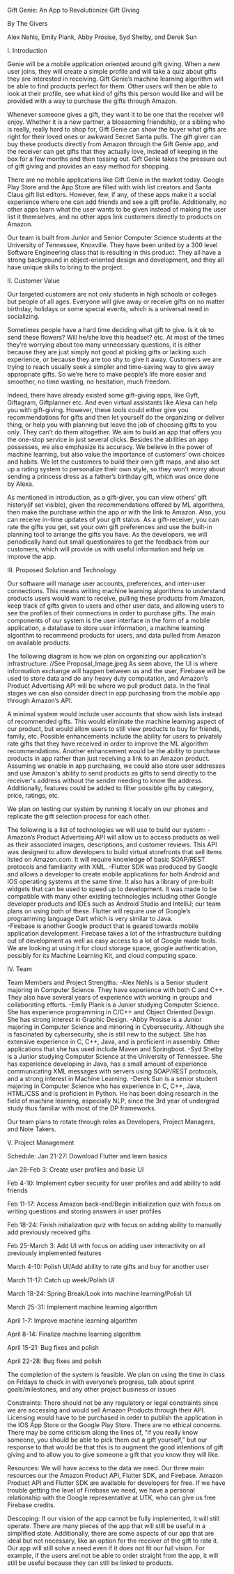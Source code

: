 Gift Genie: An App to Revolutionize Gift Giving

By The Givers

Alex Nehls, Emily Plank, Abby Prosise, Syd Shelby, and Derek Sun

I. Introduction 

Genie will be a mobile application oriented around gift giving. When a new user joins, they will create a simple profile and will take a quiz about gifts they are interested in receiving. Gift Genie’s machine learning algorithm will be able to find products perfect for them. Other users will then be able to look at their profile, see what kind of gifts this person would like and will be provided with a way to purchase the gifts through Amazon.
   
Whenever someone gives a gift, they want it to be one that the receiver will enjoy. Whether it is a new partner, a blossoming friendship, or a sibling who is really, really hard to shop for, Gift Genie can show the buyer what gifts are right for their loved ones or awkward Secret Santa pulls. The gift giver can buy these products directly from Amazon through the Gift Genie app, and the receiver can get gifts that they actually love, instead of keeping in the box for a few months and then tossing out. Gift Genie takes the pressure out of gift giving and provides an easy method for shopping.
    
There are no mobile applications like Gift Genie in the market today. Google Play Store and the App Store are filled with wish list creators and Santa Claus gift list editors. However, few, if any, of these apps make it a social experience where one can add friends and see a gift profile. Additionally, no other apps learn what the user wants to be given instead of making the user list it themselves, and no other apps link customers directly to products on Amazon. 

Our team is built from Junior and Senior Computer Science students at the University of Tennessee, Knoxville. They have been united by a 300 level Software Engineering class that is resulting in this product. They all have a strong background in object-oriented design and development, and they all have unique skills to bring to the project.

II. Customer Value

Our targeted customers are not only students in high schools or colleges but people of all ages. Everyone will give away or receive gifts on no matter birthday, holidays or some special events, which is a universal need in socializing.
  
Sometimes people have a hard time deciding what gift to give. Is it ok to send these flowers? Will he/she love this headset? etc. At most of the times they’re worrying about too many unnecessary questions, it is either because they are just simply not good at picking gifts or lacking such experience, or because they are too shy to give it away. Customers we are trying to reach usually seek a simpler and time-saving way to give away appropriate gifts. So we’re here to make people’s life more easier and smoother, no time wasting, no hesitation, much freedom.
  
Indeed, there have already existed some gift-giving apps, like Gyft, Giftagram, Giftplanner etc. And even virtual assistants like Alexa can help you with gift-giving. However, these tools could either give you recommendations for gifts and then let yourself do the organizing or deliver thing, or help you with planning but leave the job of choosing gifts to you only. They can’t do them altogether. We aim to build an app that offers you the one-stop service in just several clicks. Besides the abilities an app possesses, we also emphasize its accuracy. We believe in the power of machine learning, but also value the importance of customers’ own choices and habits. We let the customers to build their own gift maps, and also set up a rating system to personalize their own style, so they won’t worry about sending a princess dress as a father’s birthday gift, which was once done by Alexa.

As mentioned in introduction, as a gift-giver, you can view others’ gift history(if set visible), given the recommendations offered by ML algorithms, then make the purchase within the app or with the link to Amazon. Also, you can receive in-time updates of your gift status. As a gift-receiver, you can rate the gifts you get, set your own gift preferences and use the built-in planning tool to arrange the gifts you have.
As the developers, we will periodically hand out small questionaires to get the feedback from our customers, which will provide us with useful information and help us improve the app. 
 
III. Proposed Solution and Technology

Our software will manage user accounts, preferences, and inter-user connections. This means writing machine learning algorithms to understand products users would want to receive, pulling these products from Amazon, keep track of gifts given to users and other user data, and allowing users to see the profiles of their connections in order to purchase gifts.
The main components of our system is the user interface in the form of a mobile application, a database to store user information, a machine learning algorithm to recommend products for users, and data pulled from Amazon on available products.

The following diagram is how we plan on organizing our application's infrastructure:
//See Proposal_Image.jpeg
As seen above, the UI is where information exchange will happen between us and the user, Firebase will be used to store data and do any heavy duty computation, and Amazon’s Product Advertising API will be where we pull product data. In the final stages we can also consider direct in app purchasing from the mobile app through Amazon’s API.

A minimal system would include user accounts that show wish lists instead of recommended gifts. This would eliminate the machine learning aspect of our product, but would allow users to still view products to buy for friends, family, etc.
Possible enhancements include the ability for users to privately rate gifts that they have received in order to improve the ML algorithm recommendations. Another enhancement would be the ability to purchase products in app rather than just receiving a link to an Amazon product. Assuming we enable in app purchasing, we could also store user addresses and use Amazon's ability to send products as gifts to send directly to the receiver's address without the sender needing to know the address. Additionally, features could be added to filter possible gifts by category,  price, ratings, etc. 

We plan on testing our system by running it locally on our phones and replicate the gift selection process for each other.

The following is a list of technologies we will use to build our system:
  -Amazon’s Product Advertising API will allow us to access products as well as their associated images, descriptions, and customer reviews. This API was designed to allow developers to build virtual storefronts that sell items listed on Amazon.com. It will require knowledge of basic SOAP/REST protocols and familiarity with XML.
  -Flutter SDK was produced by Google and allows a developer to create mobile applications for both Android and IOS operating systems at the same time. It also has a library of pre-built widgets that can be used to speed up to development. It was made to be compatible with many other existing technologies including other Google developer products and IDEs such as Android Studio and IntelliJ; our team plans on using both of these. Flutter will require use of Google’s programming language Dart which is very similar to Java.         
  -Firebase is another Google product that is geared towards mobile application development. Firebase takes a lot of the infrastructure building out of development as well as easy access to a lot of Google made tools. We are looking at using it for cloud storage space, google authentication, possibly for its Machine Learning Kit, and cloud computing space.

IV. Team 

Team Members and Project Strengths:
  -Alex Nehls is a Senior student majoring in Computer Science. They have experience with both C and C++. They also have several years of experience with working in groups and collaborating efforts.
  -Emily Plank is a Junior studying Computer Science. She has experience programming in C/C++ and Object Oriented Design. She has strong interest in Graphic Design. 
  -Abby Prosise is a Junior majoring in Computer Science and minoring in Cybersecurity. Although she is fascinated by cybersecurity, she is still new to the subject. She has extensive experience in C, C++, Java, and is proficient in assembly. Other applications that she has used include Maven and Springboot.
  -Syd Shelby is a Junior studying Computer Science at the University of Tennessee. She has experience developing in Java,  has a small amount of experience communicating XML messages with servers using SOAP/REST protocols, and a strong interest in Machine Learning.
  -Derek Sun  is a senior student majoring in Computer Science who has experience in C, C++, Java, HTML/CSS and is proficient in Python. He has been doing research in the field of machine learning, especially NLP, since the 3rd year of undergrad study thus familiar with most of the DP frameworks.

Our team plans to rotate through roles as Developers, Project Managers, and Note Takers. 

V. Project Management

Schedule:
  Jan 21-27: Download Flutter and learn basics
  
  Jan 28-Feb 3: Create user profiles and basic UI
  
  Feb 4-10: Implement cyber security for user profiles and add ability to add friends
  
  Feb 11-17: Access Amazon back-end/Begin initialization quiz with focus on writing questions and storing answers in user   profiles
  
  Feb 18-24: Finish initialization quiz with focus on adding ability to manually add previously received gifts
  
  Feb 25-March 3: Add UI with focus on adding user interactivity on all previously implemented features
  
  March 4-10: Polish UI/Add ability to rate gifts and buy for another user
  
  March 11-17: Catch up week/Polish UI
  
  March 18-24: Spring Break/Look into machine learning/Polish UI
  
  March 25-31: Implement machine learning algorithm
  
  April 1-7: Improve machine learning algorithm
  
  April 8-14: Finalize machine learning algorithm
  
  April 15-21: Bug fixes and polish
  
  April 22-28: Bug fixes and polish

The completion of the system is feasible. We plan on using the time in class on Fridays to check in with everyone’s progress, talk about sprint goals/milestones, and any other project business or issues

Constraints:
        There should not be any regulatory or legal constraints since we are accessing and 
would  sell Amazon Products through their API. Licensing would have to be purchased in 
order to publish the application in the IOS App Store or the Google Play Store. There are no ethical concerns. There may be some criticism along the lines of, “if you really know someone, you should be able to pick them out a gift yourself,” but our response to that would be that this is to augment the good intentions of gift giving and to allow you to give someone a gift that you know they will like. 

Resources:
        We will have access to the data we need. Our three main resources our the Amazon 
Product API, Flutter SDK, and Firebase. Amazon Product API and Flutter SDK are 
available for developers for free. If we have trouble getting the level of Firebase we need, we have a personal relationship with the Google representative at UTK, who 
can give us free Firebase credits. 

Descoping:
        If our vision of the app cannot be fully implemented, it will still operate. There are 
many pieces of the app that will still be useful in a  simplified state. Additionally, there are some aspects of our app that are ideal but not necessary, like an option for the receiver of the gift to rate it. Our app will still solve a need even if it does not fit our full vision. For example, if the users arel not be able to order straight from the app, it will still be useful because they can still be linked to products. 
